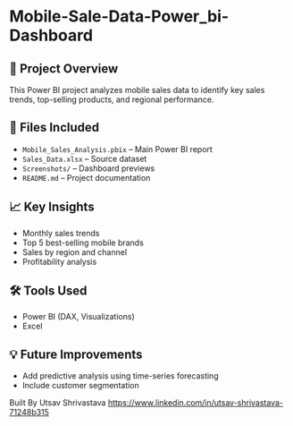 # Mobile-Sale-Data-Power_bi-Dashboard

## 📝 Project Overview
This Power BI project analyzes mobile sales data to identify key sales trends, top-selling products, and regional performance.

## 📁 Files Included
- `Mobile_Sales_Analysis.pbix` – Main Power BI report
- `Sales_Data.xlsx` – Source dataset
- `Screenshots/` – Dashboard previews
- `README.md` – Project documentation

## 📈 Key Insights
- Monthly sales trends
- Top 5 best-selling mobile brands
- Sales by region and channel
- Profitability analysis

## 🛠 Tools Used
- Power BI (DAX, Visualizations)
- Excel

## 💡 Future Improvements
- Add predictive analysis using time-series forecasting
- Include customer segmentation

Built By Utsav Shrivastava 
https://www.linkedin.com/in/utsav-shrivastava-71248b315